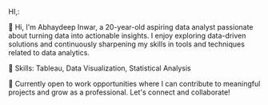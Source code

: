 HI,:

👋 Hi, I'm Abhaydeep Inwar, a 20-year-old aspiring data analyst passionate about turning data into actionable insights. I enjoy exploring data-driven solutions and continuously sharpening my skills in tools and techniques related to data analytics.

🔧 Skills: Tableau, Data Visualization, Statistical Analysis

🌟 Currently open to work opportunities where I can contribute to meaningful projects and grow as a professional. Let's connect and collaborate!


<!---
indwar7/indwar7 is a ✨ special ✨ repository because its `README.md` (this file) appears on your GitHub profile.
You can click the Preview link to take a look at your changes.
--->
